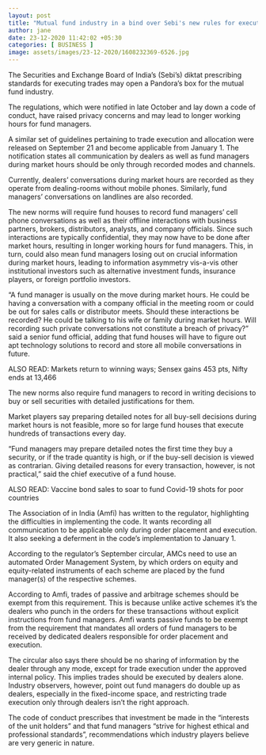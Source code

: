 ```yaml
---
layout: post
title: "Mutual fund industry in a bind over Sebi's new rules for executing trades"
author: jane 
date: 23-12-2020 11:42:02 +05:30 
categories: [ BUSINESS ] 
image: assets/images/23-12-2020/1608232369-6526.jpg
---
```

The Securities and Exchange Board of India’s (Sebi’s) diktat prescribing standards for exe­cuting trades may open a Pandora’s box for the mutual fund industry.

The regulations, which were notified in late October and lay down a code of conduct, have raised privacy concerns and may lead to longer working hours for fund managers.

A similar set of guidelines pertaining to trade execution and allocation were released on September 21 and become applicable from January 1. The notification states all communication by dealers as well as fund managers during market hours should be only through recorded modes and channels.

Currently, dealers’ conversations during market hours are recorded as they operate from dealing-rooms without mobile phones. Similarly, fund managers’ conversations on landlines are also recorded.

The new norms will require fund houses to record fund managers’ cell phone conversations as well as their offline interactions with business partners, brokers, distributors, analysts, and company officials. Since such interactions are typically confidential, they may now have to be done after market hours, resulting in longer working hours for fund managers. This, in turn, could also mean fund managers losing out on crucial information during market hours, leading to information asymmetry vis-a-vis other institutional investors such as alternative investment funds, insurance players, or foreign portfolio investors.

“A fund manager is usually on the move during market hours. He could be having a conversation with a company official in the meeting room or could be out for sales calls or distributor meets. Should these interactions be recorded? He could be talking to his wife or family during market hours. Will recording such private conversations not constitute a breach of privacy?” said a senior fund official, adding that fund houses will have to figure out apt technology solutions to record and store all mobile conversations in future.

ALSO READ: Markets return to winning ways; Sensex gains 453 pts, Nifty ends at 13,466

The new norms also require fund managers to record in writing decisions to buy or sell securities with detailed justifications for them.

Market players say preparing detailed notes for all buy-sell decisions during market hours is not feasible, more so for large fund houses that execute hundreds of transactions every day.

“Fund managers may prepare detailed notes the first time they buy a security, or if the trade quantity is high, or if the buy-sell decision is viewed as contrarian. Giving detailed reasons for every transaction, however, is not practical,” said the chief executive of a fund house.





ALSO READ: Vaccine bond sales to soar to fund Covid-19 shots for poor countries

The Association of in India (Amfi) has written to the regulator, highlighting the difficulties in implementing the code. It wants recording all communication to be applicable only during order placement and execution. It also seeking a deferment in the code’s implementation to January 1.



According to the regulator’s September circular, AMCs need to use an automated Order Management System, by which orders on equity and equity-related instruments of each scheme are placed by the fund manager(s) of the respective schemes.

According to Amfi, trades of passive and arbitrage schemes should be exempt from this requirement. This is because unlike active schemes it’s the dealers who punch in the orders for these transactions without explicit instructions from fund managers. Amfi wants passive funds to be exempt from the requirement that mandates all orders of fund managers to be received by dedicated dealers responsible for order placement and execution.

The circular also says there should be no sharing of information by the dealer through any mode, except for trade execution under the approved internal policy. This implies trades should be executed by dealers alone. Industry observers, however, point out fund managers do double up as dealers, especially in the fixed-income space, and restricting trade execution only through dealers isn’t the right approach.

The code of conduct prescribes that investment be made in the “interests of the unit holders” and that fund managers “strive for highest ethical and professional standards”, recommendations which industry players believe are very generic in nature.